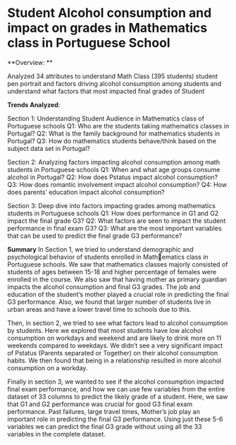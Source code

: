 # Student Alcohol consumption and impact on grades in Mathematics class in Portuguese School

**Overview: **

Analyzed 34 attributes to understand Math Class (395 students) student pen portrait and factors driving alcohol consumption among students and understand what factors that most impacted final grades of Student

**Trends Analyzed**:

Section 1: Understanding Student Audience in Mathematics class of Portuguese schools 
Q1: Who are the students taking mathematics classes in Portugal? 
Q2: What is the family background for mathematics students in Portugal? 
Q3: How do mathematics students behave/think based on the subject data set in Portugal?

Section 2: Analyzing factors impacting alcohol consumption among math students in Portuguese schools
Q1: When and what age groups consume alcohol in Portugal? 
Q2: How does Pstatus impact alcohol consumption? 
Q3: How does romantic involvement impact alcohol consumption? 
Q4: How does parents’ education impact alcohol consumption?

Section 3: Deep dive into factors impacting grades among mathematics students in Portuguese schools 
Q1: How does performance in G1 and G2 impact the final grade G3? 
Q2: What factors are seen to impact the student performance in final exam G3? 
Q3: What are the most important variables that can be used to predict the final grade G3 performance?

**Summary**
In Section 1, we tried to understand demographic and psychological behavior of students enrolled in Mathematics class in Portuguese schools. We saw that mathematics classes majorly consisted of students of ages between 15-18 and higher percentage of females were enrolled in the course. We also saw that having mother as primary guardian impacts the alcohol consumption and final G3 grades. The job and education of the student’s mother played a crucial role in predicting the final G3 performance. Also, we found that larger
number of students live in urban areas and have a lower travel time to schools due to this.

Then, in section 2, we tried to see what factors lead to alcohol consumption by students. Here we explored that most students have low alcohol consumption on workdays and weekend and are likely to drink more on 11 weekends compared to weekdays. We didn’t see a very significant impact of Pstatus (Parents separated or Together) on their alcohol consumption habits. We then found that being in a relationship resulted in more alcohol consumption on a workday.

Finally in section 3, we wanted to see if the alcohol consumption impacted final exam performance, and how we can use few variables from the entire dataset of 33 columns to predict the likely grade of a student. Here, we saw that G1 and G2 performance was crucial for good G3 final exam performance. Past failures, large travel times, Mother’s job play an important role in predicting the final G3 performance. Using just these 5-6 variables we can predict the final G3 grade without using all the 33 variables in the complete dataset.
